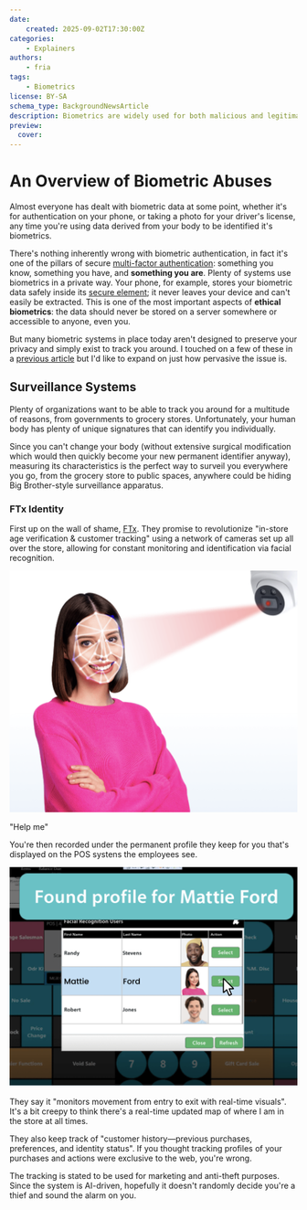```yaml
---
date:
    created: 2025-09-02T17:30:00Z
categories:
    - Explainers
authors:
    - fria
tags:
    - Biometrics
license: BY-SA
schema_type: BackgroundNewsArticle
description: Biometrics are widely used for both malicious and legitimate reasons. How widespread is the abuse of biometric data, and is there anything you can do about it?
preview:
  cover:
---
```


# An Overview of Biometric Abuses

Almost everyone has dealt with biometric data at some point, whether it's for authentication on your phone, or taking a photo for your driver's license, any time you're using data derived from your body to be identified it's biometrics.

There's nothing inherently wrong with biometric authentication, in fact it's one of the pillars of secure [multi-factor authentication](https://csrc.nist.gov/glossary/term/Multi_Factor_Authentication): something you know, something you have, and **something you are**. Plenty of systems use biometrics in a private way. Your phone, for example, stores your biometric data safely inside its [secure element](https://support.apple.com/guide/security/biometric-security-sec067eb0c9e/1/web/1); it never leaves your device and can't easily be extracted. This is one of the most important aspects of **ethical biometrics**: the data should never be stored on a server somewhere or accessible to anyone, even you.<!-- more -->

But many biometric systems in place today aren't designed to preserve your privacy and simply exist to track you around. I touched on a few of these in a [previous article](https://www.privacyguides.org/articles/2025/02/13/biometrics-explained/) but I'd like to expand on just how pervasive the issue is.

## Surveillance Systems

Plenty of organizations want to be able to track you around for a multitude of reasons, from governments to grocery stores. Unfortunately, your human body has plenty of unique signatures that can identify you individually.

Since you can't change your body (without extensive surgical modification which would then quickly become your new permanent identifier anyway), measuring its characteristics is the perfect way to surveil you everywhere you go, from the grocery store to public spaces, anywhere could be hiding Big Brother-style surveillance apparatus.

### FTx Identity

First up on the wall of shame, [FTx](https://ftxidentity.com/industry/in-store-age-verification/). They promise to revolutionize "in-store age verification & customer tracking" using a network of cameras set up all over the store, allowing for constant monitoring and identification via facial recognition.

![Smiling woman with her arms crossed having her face scanned by a camera shooting a red laser grid at her face](../assets/images/biometric-abuses/facescan.png)

<figcaption>"Help me"</figcaption>

You're then recorded under the permanent profile they keep for you that's displayed on the POS systens the employees see.

![Screen showing several profiles of customers including of the woman from the previous image with names and pictures](../assets/images/biometric-abuses/profile.png)

They say it "monitors movement from entry to exit with real-time visuals". It's a bit creepy to think there's a real-time updated map of where I am in the store at all times.

They also keep track of "customer history—previous purchases, preferences, and identity status". If you thought tracking profiles of your purchases and actions were exclusive to the web, you're wrong.

The tracking is stated to be used for marketing and anti-theft purposes. Since the system is AI-driven, hopefully it doesn't randomly decide you're a thief and sound the alarm on you.